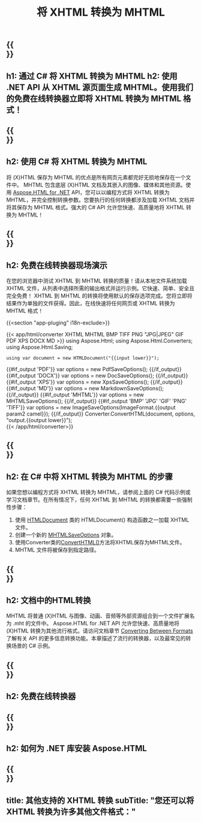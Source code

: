 ﻿---
translation: true
template: /templates/_template-conversion-child.md
title: 将 XHTML 转换为 MHTML
description: 在 C# 中将 XHTML 转换为 MHTML。在 ASP.NET 或任何 .NET 应用程序中轻松使用转换器 API。免费试用在线 XHTML 到 MHTML 转换器！
url: /net/conversion/xhtml-to-mhtml/
family: html
platformtag: net
feature: conversion
informat: XHTML
outformat: MHTML
otherformats: PDF XPS DOCX GIF JPEG PNG TIFF BMP HTML MD
howto: howtoXhtml
---

{{<section banner>}}
---
h1: 通过 C# 将 XHTML 转换为 MHTML
h2: 使用 .NET API 从 XHTML 源页面生成 MHTML。使用我们的免费在线转换器立即将 XHTML 转换为 MHTML 格式！
---

{{<section overview>}}
---
h2: 使用 C# 将 XHTML 转换为 MHTML
---

将 (X)HTML 保存为 MHTML 的优点是所有网页元素都完好无损地保存在一个文件中。 MHTML 包含底层 (X)HTML 文档及其嵌入的图像、媒体和其他资源。使用 [Aspose.HTML for .NET](https://products.aspose.com/html/net/) API，您可以以编程方式将 XHTML 转换为 MHTML，并完全控制转换参数。您要执行的任何转换都涉及加载 XHTML 文档并将其保存为 MHTML 格式。强大的 C# API 允许您快速、高质量地将 XHTML 转换为 MHTML！

{{<section demos>}}
---
h2: 免费在线转换器现场演示
---

在您的浏览器中测试 XHTML 到 MHTML 转换的质量！请从本地文件系统加载 XHTML 文件，从列表中选择所需的输出格式并运行示例。它快速、简单、安全且完全免费！ XHTML 到 MHTML 的转换将使用默认的保存选项完成。您将立即将结果作为单独的文件获得。因此，在线快速将任何网页或 XHTML 转换为 MHTML 格式！

{{<section "app-pluging" i18n-exclude>}}

{{< app/html/converter XHTML MHTML BMP TIFF PNG "JPG|JPEG" GIF PDF XPS DOCX MD >}}
using Aspose.Html;
using Aspose.Html.Converters;
using Aspose.Html.Saving;

    using var document = new HTMLDocument("{{input lower}}");
{{#if_output 'PDF'}}
    var options = new PdfSaveOptions();
{{/if_output}}
{{#if_output 'DOCX'}}
    var options = new DocSaveOptions();
{{/if_output}}
{{#if_output 'XPS'}}
    var options = new XpsSaveOptions();
{{/if_output}}
{{#if_output 'MD'}}
    var options = new MarkdownSaveOptions();
{{/if_output}}
{{#if_output 'MHTML'}}
    var options = new MHTMLSaveOptions();
{{/if_output}}
{{#if_output 'BMP' 'JPG' 'GIF' 'PNG' 'TIFF'}}
    var options = new ImageSaveOptions(ImageFormat.{{output param2 camel}});
{{/if_output}}
    Converter.ConvertHTML(document, options, "output.{{output lower}}");   
{{< /app/html/converter>}} 


{{<section steps>}}
---
h2: 在 C# 中将 XHTML 转换为 MHTML 的步骤
---

如果您想以编程方式将 XHTML 转换为 MHTML，请参阅上面的 C# 代码示例或学习文档章节。在所有情况下，任何 XHTML 到 MHTML 的转换都需要一些强制性步骤：

1. 使用 [HTMLDocument](https://reference.aspose.com/html/net/aspose.html/htmldocument/) 类的 HTMLDocument() 构造函数之一加载 XHTML 文件。
1. 创建一个新的 [MHTMLSaveOptions](https://reference.aspose.com/html/net/aspose.html.saving/mhtmlsaveoptions/) 对象。
1. 使用Converter类的[ConvertHTML()](https://reference.aspose.com/html/net/aspose.html.converters/converter/converthtml/)方法将XHTML保存为MHTML文件。
1. MHTML 文件将被保存到指定路径。

{{<section documentation>}}
---
h2: 文档中的HTML转换
---

MHTML 将普通 (X)HTML 与图像、动画、音频等外部资源组合到一个文件扩展名为 .mht 的文件中。 Aspose.HTML for .NET API 允许您快速、高质量地将 (X)HTML 转换为其他流行格式。请访问文档章节 <a href="https://docs.aspose.com/html/net/converting-between-formats/" target="_blank">Converting Between Formats</a> 了解有关 API 的更多信息转换功能。本章描述了流行的转换器，以及最常见的转换场景的 C# 示例。

{{<section online-converters>}}
---
h2: 免费在线转换器
---

{{<section get-started>}}
---
h2: 如何为 .NET 库安装 Aspose.HTML
---

{{<section other-conversions>}}
---
title: 其他支持的 XHTML 转换
subTitle: "您还可以将 XHTML 转换为许多其他文件格式："
---